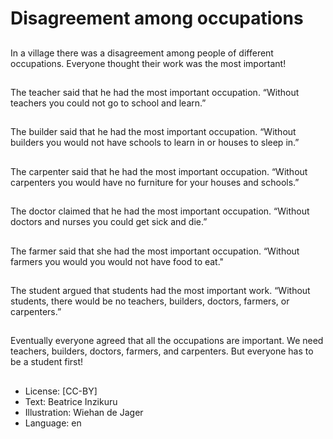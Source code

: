 # Disagreement among occupations

##
In a village there was a
disagreement among people
of different occupations.
Everyone thought their work
was the most important!

##
The teacher said that he had
the most important occupation.
“Without teachers you could
not go to school and learn.”

##
The builder said that he had
the most important occupation.
“Without builders you would
not have schools to learn in
or houses to sleep in.”

##
The carpenter said that he had
the most important occupation.
“Without carpenters you would
have no furniture for your
houses and schools.”

##
The doctor claimed that he had
the most important occupation.
“Without doctors and nurses
you could get sick and die.”

##
The farmer said that she had
the most important occupation.
“Without farmers you would
you would not have food
to eat."

##
The student argued that
students had the most
important work.
“Without students, there
would be no teachers,
builders, doctors, farmers,
or carpenters.”

##
Eventually everyone agreed
that all the occupations are
important.
We need teachers, builders,
doctors, farmers, and
carpenters.
But everyone has to be a
student first!

##
* License: [CC-BY]
* Text: Beatrice Inzikuru
* Illustration: Wiehan de Jager
* Language: en
